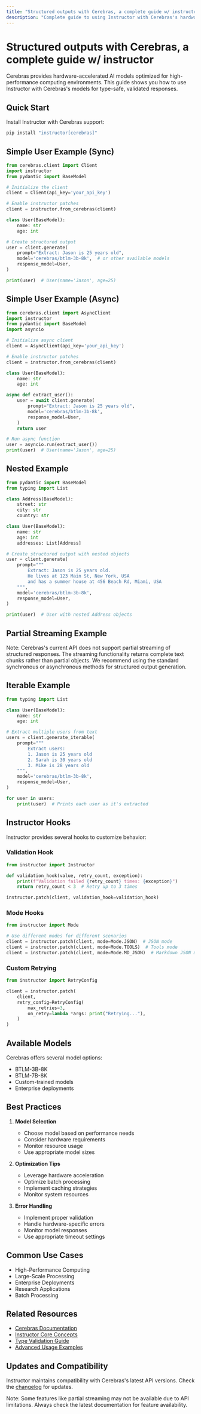 ```yaml
---
title: "Structured outputs with Cerebras, a complete guide w/ instructor"
description: "Complete guide to using Instructor with Cerebras's hardware-accelerated AI models. Learn how to generate structured, type-safe outputs with high-performance computing."
---
```


# Structured outputs with Cerebras, a complete guide w/ instructor

Cerebras provides hardware-accelerated AI models optimized for high-performance computing environments. This guide shows you how to use Instructor with Cerebras's models for type-safe, validated responses.

## Quick Start

Install Instructor with Cerebras support:

```bash
pip install "instructor[cerebras]"
```

## Simple User Example (Sync)

```python
from cerebras.client import Client
import instructor
from pydantic import BaseModel

# Initialize the client
client = Client(api_key='your_api_key')

# Enable instructor patches
client = instructor.from_cerebras(client)

class User(BaseModel):
    name: str
    age: int

# Create structured output
user = client.generate(
    prompt="Extract: Jason is 25 years old",
    model='cerebras/btlm-3b-8k',  # or other available models
    response_model=User,
)

print(user)  # User(name='Jason', age=25)
```

## Simple User Example (Async)

```python
from cerebras.client import AsyncClient
import instructor
from pydantic import BaseModel
import asyncio

# Initialize async client
client = AsyncClient(api_key='your_api_key')

# Enable instructor patches
client = instructor.from_cerebras(client)

class User(BaseModel):
    name: str
    age: int

async def extract_user():
    user = await client.generate(
        prompt="Extract: Jason is 25 years old",
        model='cerebras/btlm-3b-8k',
        response_model=User,
    )
    return user

# Run async function
user = asyncio.run(extract_user())
print(user)  # User(name='Jason', age=25)
```

## Nested Example

```python
from pydantic import BaseModel
from typing import List

class Address(BaseModel):
    street: str
    city: str
    country: str

class User(BaseModel):
    name: str
    age: int
    addresses: List[Address]

# Create structured output with nested objects
user = client.generate(
    prompt="""
        Extract: Jason is 25 years old.
        He lives at 123 Main St, New York, USA
        and has a summer house at 456 Beach Rd, Miami, USA
    """,
    model='cerebras/btlm-3b-8k',
    response_model=User,
)

print(user)  # User with nested Address objects
```

## Partial Streaming Example

Note: Cerebras's current API does not support partial streaming of structured responses. The streaming functionality returns complete text chunks rather than partial objects. We recommend using the standard synchronous or asynchronous methods for structured output generation.

## Iterable Example

```python
from typing import List

class User(BaseModel):
    name: str
    age: int

# Extract multiple users from text
users = client.generate_iterable(
    prompt="""
        Extract users:
        1. Jason is 25 years old
        2. Sarah is 30 years old
        3. Mike is 28 years old
    """,
    model='cerebras/btlm-3b-8k',
    response_model=User,
)

for user in users:
    print(user)  # Prints each user as it's extracted
```

## Instructor Hooks

Instructor provides several hooks to customize behavior:

### Validation Hook

```python
from instructor import Instructor

def validation_hook(value, retry_count, exception):
    print(f"Validation failed {retry_count} times: {exception}")
    return retry_count < 3  # Retry up to 3 times

instructor.patch(client, validation_hook=validation_hook)
```

### Mode Hooks

```python
from instructor import Mode

# Use different modes for different scenarios
client = instructor.patch(client, mode=Mode.JSON)  # JSON mode
client = instructor.patch(client, mode=Mode.TOOLS)  # Tools mode
client = instructor.patch(client, mode=Mode.MD_JSON)  # Markdown JSON mode
```

### Custom Retrying

```python
from instructor import RetryConfig

client = instructor.patch(
    client,
    retry_config=RetryConfig(
        max_retries=3,
        on_retry=lambda *args: print("Retrying..."),
    )
)
```

## Available Models

Cerebras offers several model options:
- BTLM-3B-8K
- BTLM-7B-8K
- Custom-trained models
- Enterprise deployments

## Best Practices

1. **Model Selection**
   - Choose model based on performance needs
   - Consider hardware requirements
   - Monitor resource usage
   - Use appropriate model sizes

2. **Optimization Tips**
   - Leverage hardware acceleration
   - Optimize batch processing
   - Implement caching strategies
   - Monitor system resources

3. **Error Handling**
   - Implement proper validation
   - Handle hardware-specific errors
   - Monitor model responses
   - Use appropriate timeout settings

## Common Use Cases

- High-Performance Computing
- Large-Scale Processing
- Enterprise Deployments
- Research Applications
- Batch Processing

## Related Resources

- [Cerebras Documentation](https://docs.cerebras.ai/)
- [Instructor Core Concepts](../concepts/index.md)
- [Type Validation Guide](../concepts/validation.md)
- [Advanced Usage Examples](../examples/index.md)

## Updates and Compatibility

Instructor maintains compatibility with Cerebras's latest API versions. Check the [changelog](https://github.com/jxnl/instructor/blob/main/CHANGELOG.md) for updates.

Note: Some features like partial streaming may not be available due to API limitations. Always check the latest documentation for feature availability.

